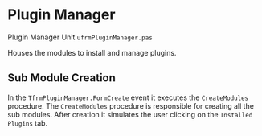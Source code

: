 # Plugin Manager

Plugin Manager Unit `ufrmPluginManager.pas`

Houses the modules to install and manage plugins.

## Sub Module Creation

In the `TfrmPluginManager.FormCreate` event it executes the `CreateModules` procedure. The `CreateModules` procedure is responsible for creating all the sub modules. After creation it simulates the user clicking on the `Installed Plugins` tab.